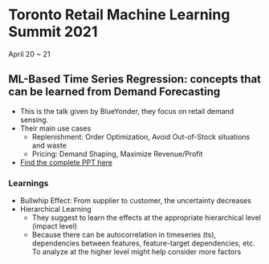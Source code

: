 # Toronto Retail Machine Learning Summit 2021
April 20 ~ 21

## ML-Based Time Series Regression: concepts that can be learned from Demand Forecasting

* This is the talk given by BlueYonder, they focus on retail demand sensing. 
* Their main use cases
  * Replenishment: Order Optimization,  Avoid Out-of-Stock situations and waste
  * Pricing: Demand Shaping, Maximize Revenue/Profit
* [Find the complete PPT here][1]

### Learnings
* Bullwhip Effect: From supplier to customer, the uncertainty decreases
* Hierarchical Learning
  * They suggest to learn the effects at the appropriate hierarchical level (impact level)
  * Because there can be autocorrelation in timeseries (ts), dependencies between features, feature-target dependencies, etc. To analyze at the higher level might help consider more factors

[1]:https://drive.google.com/drive/folders/1qcw0ZQl64KhWmk_g6rbupFRKsV2O7kfC

